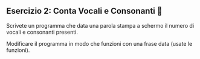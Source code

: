 ## Esercizio 2: Conta Vocali e Consonanti 🛴

Scrivete un programma che data una parola stampa a schermo il numero di vocali e consonanti presenti.


Modificare il programma in modo che funzioni con una frase data (usate le funzioni).
